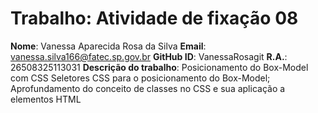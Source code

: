 # Trabalho: Atividade de fixação 08
**Nome**: Vanessa Aparecida Rosa da Silva
**Email**: vanessa.silva166@fatec.sp.gov.br
**GitHub ID**: VanessaRosagit
**R.A.**: 26508325113031
**Descrição do trabalho**:
Posicionamento do Box-Model com CSS
Seletores CSS para o posicionamento do Box-Model;
Aprofundamento do conceito de classes no CSS e sua aplicação a elementos HTML